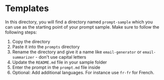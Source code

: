 # Templates

In this directory, you will find a directory named `prompt-sample` which you can use as the starting point of your prompt sample. Make sure to follow the following steps:

1. Copy the directory
1. Paste it into the `prompts` directory 
1. Rename the directory and give it a name like `email-generator` or `email-summarizer` - don't use capital letters
1. Update the `README.md` file in your sample folder
1. Enter the prompt in the `prompt.md` file inside
1. Optional: Add additional languages. For instance use `fr-fr` for French.
